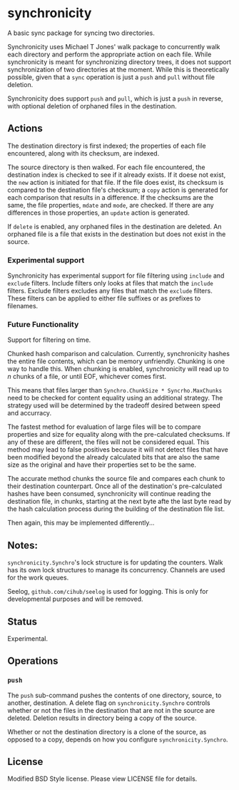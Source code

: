 synchronicity
=============

A basic sync package for syncing two directories.

Synchronicity uses Michael T Jones' walk package to concurrently walk each directory and perform the appropriate action on each file. While synchronicity is meant for synchronizing directory trees, it does not support synchronization of two directories at the moment. While this is theoretically possible, given that a `sync` operation is just a `push` and `pull` without file deletion.

Synchronicity does support `push` and `pull`, which is just a `push` in reverse, with optional deletion of orphaned files in the destination. 

## Actions
The destination directory is first indexed; the properties of each file encountered, along with its checksum, are indexed.

The source directory is then walked. For each file encountered, the destination index is checked to see if it already exists. If it doese not exist, the `new` action is initiated for that file. If the file does exist, its checksum is compared to the destination file's checksum; a `copy` action is generated for each comparison that results in a difference. If the checksums are the same, the file properties, `mdate` and `mode`, are checked. If there are any differences in those properties, an `update` action is generated.

If `delete` is enabled, any orphaned files in the destination are deleted. An orphaned file is a file that exists in the destination but does not exist in the source.

### Experimental support
Synchronicity has experimental support for file filtering using `include` and `exclude` filters. Include filters only looks at files that match the `include` filters. Exclude filters excludes any files that match the `exclude` filters. These filters can be applied to either file suffixes or as prefixes to filenames.

### Future Functionality
Support for filtering on time.

Chunked hash comparison and calculation. Currently, synchronicity hashes the entire file contents, which can be memory unfriendly. Chunking is one way to handle this. When chunking is enabled, synchronicity will read up to *n* chunks of a file, or until EOF, whichever comes first.

This means that files larger than `Synchro.ChunkSize * Syncrho.MaxChunks` need to be checked for content equality using an additional strategy. The strategy used will be determined by the tradeoff desired between speed and accurracy.

The fastest method for evaluation of large files will be to compare properties and size for equality along with the pre-calculated checksums. If any of these are different, the files will not be considered equal. This method may lead to false positives because it will not detect files that have been modified beyond the already calculated bits that are also the same size as the original and have their properties set to be the same.

The accurate method chunks the source file and compares each chunk to their destination counterpart. Once all of the destination's pre-calculated hashes have been consumed, synchronicity will continue reading the destination file, in chunks, starting at the next byte afte the last byte read by the hash calculation process during the building of the destination file list.

Then again, this may be implemented differently...

## Notes:
`synchronicity.Synchro`'s lock structure is for updating the counters. Walk has its own lock structures to manage its concurrency. Channels are used for the work queues.

Seelog, `github.com/cihub/seelog` is used for logging. This is only for developmental purposes and will be removed.

## Status
Experimental.

## Operations
### `push`
The `push` sub-command pushes the contents of one directory, source, to another, destination.  A delete flag on `synchronicity.Synchro` controls whether or not the files in the destination that are not in the source are deleted. Deletion results in directory being a copy of the source.

Whether or not the destination directory is a clone of the source, as opposed to a copy, depends on how you configure `synchronicity.Synchro`.

## License
Modified BSD Style license. Please view LICENSE file for details.
